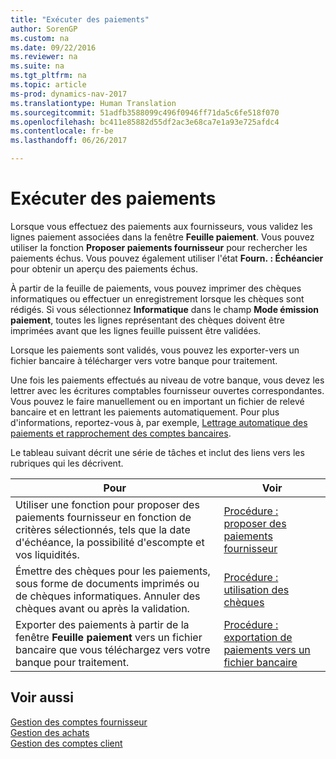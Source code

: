 ```yaml
---
title: "Exécuter des paiements"
author: SorenGP
ms.custom: na
ms.date: 09/22/2016
ms.reviewer: na
ms.suite: na
ms.tgt_pltfrm: na
ms.topic: article
ms-prod: dynamics-nav-2017
ms.translationtype: Human Translation
ms.sourcegitcommit: 51adfb3588099c496f0946ff71da5c6fe518f070
ms.openlocfilehash: bc411e85882d55df2ac3e68ca7e1a93e725afdc4
ms.contentlocale: fr-be
ms.lasthandoff: 06/26/2017

---
```


# <a name="make-payments"></a>Exécuter des paiements
Lorsque vous effectuez des paiements aux fournisseurs, vous validez les lignes paiement associées dans la fenêtre **Feuille paiement**. Vous pouvez utiliser la fonction **Proposer paiements fournisseur** pour rechercher les paiements échus. Vous pouvez également utiliser l'état **Fourn. : Échéancier** pour obtenir un aperçu des paiements échus.

À partir de la feuille de paiements, vous pouvez imprimer des chèques informatiques ou effectuer un enregistrement lorsque les chèques sont rédigés. Si vous sélectionnez **Informatique** dans le champ **Mode émission paiement**, toutes les lignes représentant des chèques doivent être imprimées avant que les lignes feuille puissent être validées.

Lorsque les paiements sont validés, vous pouvez les exporter-vers un fichier bancaire à télécharger vers votre banque pour traitement.

Une fois les paiements effectués au niveau de votre banque, vous devez les lettrer avec les écritures comptables fournisseur ouvertes correspondantes. Vous pouvez le faire manuellement ou en important un fichier de relevé bancaire et en lettrant les paiements automatiquement. Pour plus d'informations, reportez-vous à, par exemple, [Lettrage automatique des paiements et rapprochement des comptes bancaires](receivables-apply-payments-auto-reconcile-bank-accounts.md).

Le tableau suivant décrit une série de tâches et inclut des liens vers les rubriques qui les décrivent.

|Pour |Voir |
|---|----|
|Utiliser une fonction pour proposer des paiements fournisseur en fonction de critères sélectionnés, tels que la date d'échéance, la possibilité d'escompte et vos liquidités.|[Procédure : proposer des paiements fournisseur](payables-how-suggest-vendor-payments.md)|
|Émettre des chèques pour les paiements, sous forme de documents imprimés ou de chèques informatiques. Annuler des chèques avant ou après la validation.|[Procédure : utilisation des chèques](payables-how-work-checks.md)|
|Exporter des paiements à partir de la fenêtre **Feuille paiement** vers un fichier bancaire que vous téléchargez vers votre banque pour traitement.|[Procédure : exportation de paiements vers un fichier bancaire](payables-how-export-payments-bank-file.md)|

## <a name="see-also"></a>Voir aussi
[Gestion des comptes fournisseur](payables-manage-payables.md)  
[Gestion des achats](purchasing-manage-purchasing.md)  
[Gestion des comptes client](receivables-manage-receivables.md)

